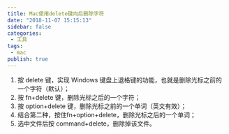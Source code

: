 ```yaml
---
title: Mac使用delete键向后删除字符
date: "2018-11-07 15:15:13"
sidebar: false
categories:
 - 工具
tags:
 - mac
publish: true
---
```


1. 按 delete 键，实现 Windows 键盘上退格键的功能，也就是删除光标之前的一个字符（默认）；
2. 按 fn+delete 键，删除光标之后的一个字符；
3. 按 option+delete 键，删除光标之前的一个单词（英文有效）；
4. 结合第二种，按住fn+option+delete，删除光标之后的一个单词；
5. 选中文件后按 command+delete，删除掉该文件。